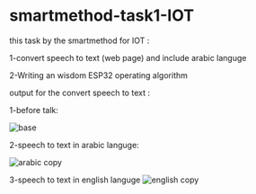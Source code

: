 # smartmethod-task1-IOT
this task by the smartmethod for IOT : 

1-convert speech to text (web page) and include arabic languge

2-Writing an wisdom ESP32 operating algorithm



output for the convert speech to text :

1-before talk:

![base](https://user-images.githubusercontent.com/108381198/178724436-1a8ebc27-6284-4edc-bc48-fafa4d1d9481.png)




2-speech to text in arabic languge:

![arabic copy](https://user-images.githubusercontent.com/108381198/178724645-af68e8ab-52d0-4a4c-b817-760ca5b291ff.png)




3-speech to text in english languge
![english copy](https://user-images.githubusercontent.com/108381198/178724995-f0135c12-8904-43de-bad3-088b880be716.png)
